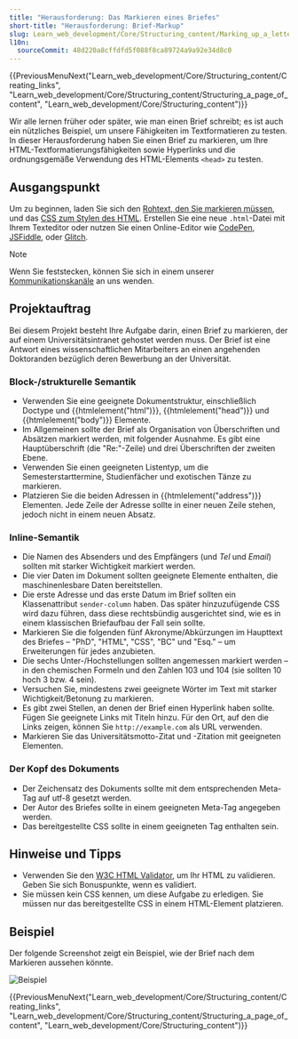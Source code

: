```yaml
---
title: "Herausforderung: Das Markieren eines Briefes"
short-title: "Herausforderung: Brief-Markup"
slug: Learn_web_development/Core/Structuring_content/Marking_up_a_letter
l10n:
  sourceCommit: 48d220a8cffdfd5f088f8ca89724a9a92e34d8c0
---
```


{{PreviousMenuNext("Learn_web_development/Core/Structuring_content/Creating_links", "Learn_web_development/Core/Structuring_content/Structuring_a_page_of_content", "Learn_web_development/Core/Structuring_content")}}

Wir alle lernen früher oder später, wie man einen Brief schreibt; es ist auch ein nützliches Beispiel, um unsere Fähigkeiten im Textformatieren zu testen. In dieser Herausforderung haben Sie einen Brief zu markieren, um Ihre HTML-Textformatierungsfähigkeiten sowie Hyperlinks und die ordnungsgemäße Verwendung des HTML-Elements `<head>` zu testen.

## Ausgangspunkt

Um zu beginnen, laden Sie sich den [Rohtext, den Sie markieren müssen](https://github.com/mdn/learning-area/blob/main/html/introduction-to-html/marking-up-a-letter-start/letter-text.txt), und das [CSS zum Stylen des HTML](https://github.com/mdn/learning-area/blob/main/html/introduction-to-html/marking-up-a-letter-start/css.txt).
Erstellen Sie eine neue `.html`-Datei mit Ihrem Texteditor oder nutzen Sie einen Online-Editor wie [CodePen](https://codepen.io/), [JSFiddle](https://jsfiddle.net/), oder [Glitch](https://glitch.com/).

> [!NOTE]
> Wenn Sie feststecken, können Sie sich in einem unserer [Kommunikationskanäle](/de/docs/MDN/Community/Communication_channels) an uns wenden.

## Projektauftrag

Bei diesem Projekt besteht Ihre Aufgabe darin, einen Brief zu markieren, der auf einem Universitätsintranet gehostet werden muss. Der Brief ist eine Antwort eines wissenschaftlichen Mitarbeiters an einen angehenden Doktoranden bezüglich deren Bewerbung an der Universität.

### Block-/strukturelle Semantik

- Verwenden Sie eine geeignete Dokumentstruktur, einschließlich Doctype und {{htmlelement("html")}}, {{htmlelement("head")}} und {{htmlelement("body")}} Elemente.
- Im Allgemeinen sollte der Brief als Organisation von Überschriften und Absätzen markiert werden, mit folgender Ausnahme. Es gibt eine Hauptüberschrift (die "Re:"-Zeile) und drei Überschriften der zweiten Ebene.
- Verwenden Sie einen geeigneten Listentyp, um die Semesterstarttermine, Studienfächer und exotischen Tänze zu markieren.
- Platzieren Sie die beiden Adressen in {{htmlelement("address")}} Elementen. Jede Zeile der Adresse sollte in einer neuen Zeile stehen, jedoch nicht in einem neuen Absatz.

### Inline-Semantik

- Die Namen des Absenders und des Empfängers (und _Tel_ und _Email_) sollten mit starker Wichtigkeit markiert werden.
- Die vier Daten im Dokument sollten geeignete Elemente enthalten, die maschinenlesbare Daten bereitstellen.
- Die erste Adresse und das erste Datum im Brief sollten ein Klassenattribut `sender-column` haben. Das später hinzuzufügende CSS wird dazu führen, dass diese rechtsbündig ausgerichtet sind, wie es in einem klassischen Briefaufbau der Fall sein sollte.
- Markieren Sie die folgenden fünf Akronyme/Abkürzungen im Haupttext des Briefes – "PhD", "HTML", "CSS", "BC" und "Esq." – um Erweiterungen für jedes anzubieten.
- Die sechs Unter-/Hochstellungen sollten angemessen markiert werden – in den chemischen Formeln und den Zahlen 103 und 104 (sie sollten 10 hoch 3 bzw. 4 sein).
- Versuchen Sie, mindestens zwei geeignete Wörter im Text mit starker Wichtigkeit/Betonung zu markieren.
- Es gibt zwei Stellen, an denen der Brief einen Hyperlink haben sollte. Fügen Sie geeignete Links mit Titeln hinzu. Für den Ort, auf den die Links zeigen, können Sie `http://example.com` als URL verwenden.
- Markieren Sie das Universitätsmotto-Zitat und -Zitation mit geeigneten Elementen.

### Der Kopf des Dokuments

- Der Zeichensatz des Dokuments sollte mit dem entsprechenden Meta-Tag auf utf-8 gesetzt werden.
- Der Autor des Briefes sollte in einem geeigneten Meta-Tag angegeben werden.
- Das bereitgestellte CSS sollte in einem geeigneten Tag enthalten sein.

## Hinweise und Tipps

- Verwenden Sie den [W3C HTML Validator](https://validator.w3.org/), um Ihr HTML zu validieren. Geben Sie sich Bonuspunkte, wenn es validiert.
- Sie müssen kein CSS kennen, um diese Aufgabe zu erledigen. Sie müssen nur das bereitgestellte CSS in einem HTML-Element platzieren.

## Beispiel

Der folgende Screenshot zeigt ein Beispiel, wie der Brief nach dem Markieren aussehen könnte.

![Beispiel](letter-update.png)

{{PreviousMenuNext("Learn_web_development/Core/Structuring_content/Creating_links", "Learn_web_development/Core/Structuring_content/Structuring_a_page_of_content", "Learn_web_development/Core/Structuring_content")}}
